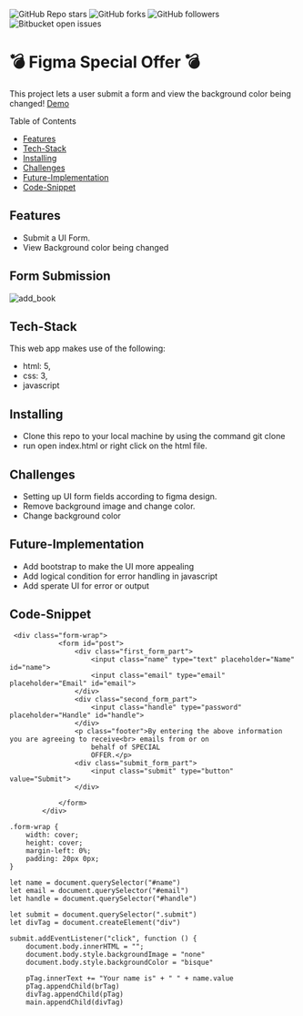 ![GitHub Repo stars](https://img.shields.io/github/stars/nabilhayet/Figma_Special) ![GitHub forks](https://img.shields.io/github/forks/nabilhayet/Figma_Special) ![GitHub followers](https://img.shields.io/github/followers/nabilhayet) ![Bitbucket open issues](https://img.shields.io/bitbucket/issues/nabilhayet/Figma_Special)                                          
                                        <h1>:bomb: Figma Special Offer :bomb: </h1>
                                                      
This project lets a user submit a form and view the background color being changed!
<a href="https://www.youtube.com/watch?v=54azoDzOMTc&t=1s">Demo</a>

Table of Contents
- [Features](#features)
- [Tech-Stack](#tech-stack)
- [Installing](#installing)
- [Challenges](#challenges)
- [Future-Implementation](#future-implementation)
- [Code-Snippet](#code-snippet)
                               
## Features
<ul>
 <li>Submit a UI Form.</li>
 <li>View Background color being changed</li>
</ul>

## Form Submission
![add_book](https://user-images.githubusercontent.com/33500404/109563397-b59f9f00-7aad-11eb-8f58-f4ced6935236.gif)


## Tech-Stack
<p>This web app makes use of the following:</p>

* html: 5,	
*	css: 3,
*	javascript


## Installing
<ul>
<li> Clone this repo to your local machine by using the command git clone <this-repo-url></li>
<li> run open index.html or right click on the html file.</li>
</ul>
        
## Challenges
<ul>
<li> Setting up UI form fields according to figma design. </li>
<li> Remove background image and change color.</li>
<li> Change background color</li>
</ul>

## Future-Implementation
<ul>
<li> Add bootstrap to make the UI more appealing</li>
<li> Add logical condition for error handling in javascript</li>
<li> Add sperate UI for error or output</li>
</ul> 

## Code-Snippet 

```
 <div class="form-wrap">
            <form id="post">
                <div class="first_form_part">
                    <input class="name" type="text" placeholder="Name" id="name">
                    <input class="email" type="email" placeholder="Email" id="email">
                </div>
                <div class="second_form_part">
                    <input class="handle" type="password" placeholder="Handle" id="handle">
                </div>
                <p class="footer">By entering the above information you are agreeing to receive<br> emails from or on
                    behalf of SPECIAL
                    OFFER.</p>
                <div class="submit_form_part">
                    <input class="submit" type="button" value="Submit">
                </div>

            </form>
        </div>
```

```
.form-wrap {
    width: cover;
    height: cover;
    margin-left: 0%;
    padding: 20px 0px;
}
```

```
let name = document.querySelector("#name")
let email = document.querySelector("#email")
let handle = document.querySelector("#handle")

let submit = document.querySelector(".submit")
let divTag = document.createElement("div")

submit.addEventListener("click", function () {
    document.body.innerHTML = "";
    document.body.style.backgroundImage = "none"
    document.body.style.backgroundColor = "bisque"

    pTag.innerText += "Your name is" + " " + name.value
    pTag.appendChild(brTag)
    divTag.appendChild(pTag)
    main.appendChild(divTag)
```

